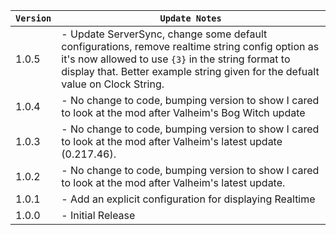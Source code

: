 | `Version` | `Update Notes`                                                                                                                                                                                                                          |
|-----------|-----------------------------------------------------------------------------------------------------------------------------------------------------------------------------------------------------------------------------------------|
| 1.0.5     | - Update ServerSync, change some default configurations, remove realtime string config option as it's now allowed to use `{3}` in the string format to display that. Better example string given for the defualt value on Clock String. |
| 1.0.4     | - No change to code, bumping version to show I cared to look at the mod after Valheim's Bog Witch update                                                                                                                                |
| 1.0.3     | - No change to code, bumping version to show I cared to look at the mod after Valheim's latest update (0.217.46).                                                                                                                       |
| 1.0.2     | - No change to code, bumping version to show I cared to look at the mod after Valheim's latest update.                                                                                                                                  |
| 1.0.1     | - Add an explicit configuration for displaying Realtime                                                                                                                                                                                 |
| 1.0.0     | - Initial Release                                                                                                                                                                                                                       |